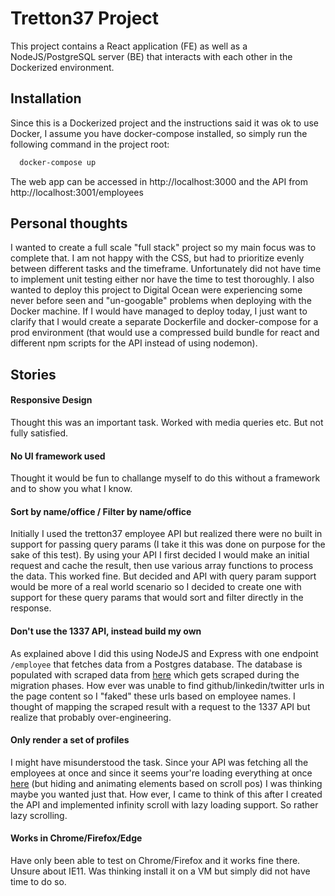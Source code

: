 # Tretton37 Project

This project contains a React application (FE) as well as a NodeJS/PostgreSQL server (BE) that interacts with each other in the Dockerized environment.

## Installation

Since this is a Dockerized project and the instructions said it was ok to use Docker, I assume you have docker-compose installed, so simply run the following command in the project root:

```bash
  docker-compose up
```

The web app can be accessed in http://localhost:3000 and the API from http://localhost:3001/employees

## Personal thoughts

I wanted to create a full scale "full stack" project so my main focus was to complete that. I am not happy with the CSS, but had to prioritize evenly between different tasks and the timeframe. Unfortunately did not have time to implement unit testing either nor have the time to test thoroughly. I also wanted to deploy this project to Digital Ocean were experiencing some never before seen and "un-googable" problems when deploying with the Docker machine. If I would have managed to deploy today, I just want to clarify that I would create a separate Dockerfile and docker-compose for a prod environment (that would use a compressed build bundle for react and different npm scripts for the API instead of using nodemon).

## Stories

#### Responsive Design

Thought this was an important task. Worked with media queries etc. But not fully satisfied.

#### No UI framework used

Thought it would be fun to challange myself to do this without a framework and to show you what I know.

#### Sort by name/office / Filter by name/office

Initially I used the tretton37 employee API but realized there were no built in support for passing query params (I take it this was done on purpose for the sake of this test). By using your API I first decided I would make an initial request and cache the result, then use various array functions to process the data. This worked fine. But decided and API with query param support would be more of a real world scenario so I decided to create one with support for these query params that would sort and filter directly in the response.

#### Don't use the 1337 API, instead build my own

As explained above I did this using NodeJS and Express with one endpoint `/employee` that fetches data from a Postgres database. The database is populated with scraped data from [here](https://tretton37.com/meet) which gets scraped during the migration phases. How ever was unable to find github/linkedin/twitter urls in the page content so I "faked" these urls based on employee names. I thought of mapping the scraped result with a request to the 1337 API but realize that probably over-engineering.

#### Only render a set of profiles

I might have misunderstood the task. Since your API was fetching all the employees at once and since it seems your're loading everything at once [here](https://tretton37.com/meet) (but hiding and animating elements based on scroll pos) I was thinking maybe you wanted just that. How ever, I came to think of this after I created the API and implemented infinity scroll with lazy loading support. So rather lazy scrolling.

#### Works in Chrome/Firefox/Edge

Have only been able to test on Chrome/Firefox and it works fine there. Unsure about IE11. Was thinking install it on a VM but simply did not have time to do so.
